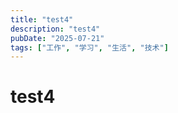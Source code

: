 ```yaml
---
title: "test4"
description: "test4"
pubDate: "2025-07-21"
tags: ["工作", "学习", "生活", "技术"]
---
```



# test4

